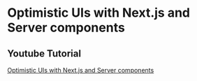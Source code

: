# Optimistic UIs with Next.js and Server components


## Youtube Tutorial

[Optimistic UIs with Next.js and Server components](https://www.youtube.com/watch?v=MVZc2q_4wVc)
